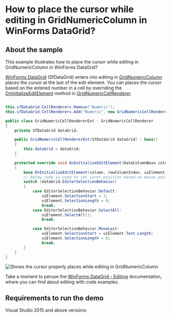 # How to place the cursor while editing in GridNumericColumn in WinForms DataGrid?

## About the sample
This example illustrates how to place the cursor while editing in GridNumericColumn in WinForms DataGrid? 

[WinForms DataGrid](https://www.syncfusion.com/winforms-ui-controls/datagrid) (SfDataGrid) enters into editing in [GridNumericColumn](https://help.syncfusion.com/cr/windowsforms/Syncfusion.WinForms.DataGrid.GridNumericColumn.html) places the cursor at the last of the edit element. You can places the cursor based on the entered number in a cell by overriding the [OnInitializeEditElement](https://help.syncfusion.com/cr/windowsforms/Syncfusion.WinForms.DataGrid.Renderers.GridNumericCellRenderer.html#Syncfusion_WinForms_DataGrid_Renderers_GridNumericCellRenderer_OnInitializeEditElement_Syncfusion_WinForms_DataGrid_DataColumnBase_Syncfusion_WinForms_GridCommon_ScrollAxis_RowColumnIndex_Syncfusion_WinForms_Input_SfNumericTextBox_) method in [GridNumericCellRenderer](https://help.syncfusion.com/cr/windowsforms/Syncfusion.WinForms.DataGrid.Renderers.GridNumericCellRenderer.html).

```C#

this.sfDataGrid.CellRenderers.Remove("Numeric");
this.sfDataGrid.CellRenderers.Add("Numeric", new GridNumericCellRendererExt(sfDataGrid));

public class GridNumericCellRendererExt : GridNumericCellRenderer
{
    private SfDataGrid dataGrid;

    public GridNumericCellRendererExt(SfDataGrid dataGrid) : base()
    {
        this.dataGrid = dataGrid;
    }

    protected override void OnInitializeEditElement(DataColumnBase column, RowColumnIndex rowColumnIndex, SfNumericTextBox uiElement)
    {
        base.OnInitializeEditElement(column, rowColumnIndex, uiElement);
        // Below code is used to set caret position based on mouse position
        switch (dataGrid.EditorSelectionBehavior)
        {
            case EditorSelectionBehavior.Default:
                uiElement.SelectionStart = 1;
                uiElement.SelectionLength = 0;
                break;
            case EditorSelectionBehavior.SelectAll:
                uiElement.SelectAll();
                break;

            case EditorSelectionBehavior.MoveLast:
                uiElement.SelectionStart = uiElement.Text.Length;
                uiElement.SelectionLength = 0;
                break;
        }
    }
}

```

![Shows the cursor properly places while editing in GridNumericColumn](CursorPlacedintoEnteredNumber.gif)

Take a moment to peruse the [WinForms DataGrid - Editing](https://help.syncfusion.com/windowsforms/datagrid/editing) documentation, where you can find about editing with code examples.

## Requirements to run the demo
Visual Studio 2015 and above versions
